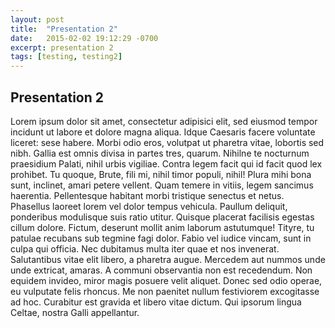 ```yaml
---
layout: post
title:  "Presentation 2"
date:   2015-02-02 19:12:29 -0700
excerpt: presentation 2
tags: [testing, testing2]
---
```

## Presentation 2

Lorem ipsum dolor sit amet, consectetur adipisici elit, sed eiusmod tempor incidunt ut labore et dolore magna aliqua. Idque Caesaris facere voluntate liceret: sese habere. Morbi odio eros, volutpat ut pharetra vitae, lobortis sed nibh. Gallia est omnis divisa in partes tres, quarum. Nihilne te nocturnum praesidium Palati, nihil urbis vigiliae. Contra legem facit qui id facit quod lex prohibet.
Tu quoque, Brute, fili mi, nihil timor populi, nihil! Plura mihi bona sunt, inclinet, amari petere vellent. Quam temere in vitiis, legem sancimus haerentia. Pellentesque habitant morbi tristique senectus et netus. Phasellus laoreet lorem vel dolor tempus vehicula.
Paullum deliquit, ponderibus modulisque suis ratio utitur. Quisque placerat facilisis egestas cillum dolore. Fictum, deserunt mollit anim laborum astutumque! Tityre, tu patulae recubans sub tegmine fagi dolor. Fabio vel iudice vincam, sunt in culpa qui officia. Nec dubitamus multa iter quae et nos invenerat.
Salutantibus vitae elit libero, a pharetra augue. Mercedem aut nummos unde unde extricat, amaras. A communi observantia non est recedendum. Non equidem invideo, miror magis posuere velit aliquet. Donec sed odio operae, eu vulputate felis rhoncus.
Me non paenitet nullum festiviorem excogitasse ad hoc. Curabitur est gravida et libero vitae dictum. Qui ipsorum lingua Celtae, nostra Galli appellantur.